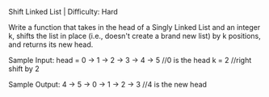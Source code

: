 Shift Linked List | Difficulty: Hard

Write a function that takes in the head of a Singly Linked List and an integer k,
shifts the list in place (i.e., doesn't create a brand new list) by k positions,
and returns its new head.

Sample Input: 
head = 0 -> 1 -> 2 -> 3 -> 4 -> 5   //0 is the head
k = 2                               //right shift by 2

Sample Output:
4 -> 5 -> 0 -> 1 -> 2 -> 3          //4 is the new head
